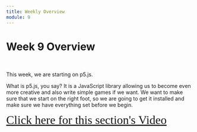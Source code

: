 ```yaml
---
title: Weekly Overview
module: 9
---
```


# Week 9 Overview <br />


<br />


This week, we are starting on p5.js.

What is p5.js, you say?  It is a JavaScript library allowing us to become even more creative and also write simple games if we want.  We want to make sure that we start on the right foot, so we are going to get it installed and make sure we have everything set before we begin.

<a href="https://umontana.zoom.us/recording/share/xr7m2I9gGFlHIf-APRZCs3qDHUSkVjkFTo83KEAsZLewIumekTziMw" target="_new" style="font-family:Ariel; font-size:32px;">Click here for this section's Video</a>

